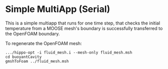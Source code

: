 # Simple MultiApp (Serial)

This is a simple multiapp that runs for one time step,
that checks the initial temperature from a MOOSE mesh's boundary
is successfully transferred to the OpenFOAM boundary.

To regenerate the OpenFOAM mesh:

```console
.../hippo-opt -i fluid_mesh.i --mesh-only fluid_mesh.msh
cd buoyantCavity
gmshToFoam ../fluid_mesh.msh
```
